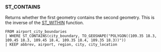 <!--
This is generated by ESQL’s AbstractFunctionTestCase. Do no edit it. See ../README.md for how to regenerate it.
-->

### ST_CONTAINS
Returns whether the first geometry contains the second geometry.
This is the inverse of the [ST_WITHIN](/reference/query-languages/esql/esql-functions-operators.md#esql-st_within) function.

```
FROM airport_city_boundaries
| WHERE ST_CONTAINS(city_boundary, TO_GEOSHAPE("POLYGON((109.35 18.3, 109.45 18.3, 109.45 18.4, 109.35 18.4, 109.35 18.3))"))
| KEEP abbrev, airport, region, city, city_location
```
